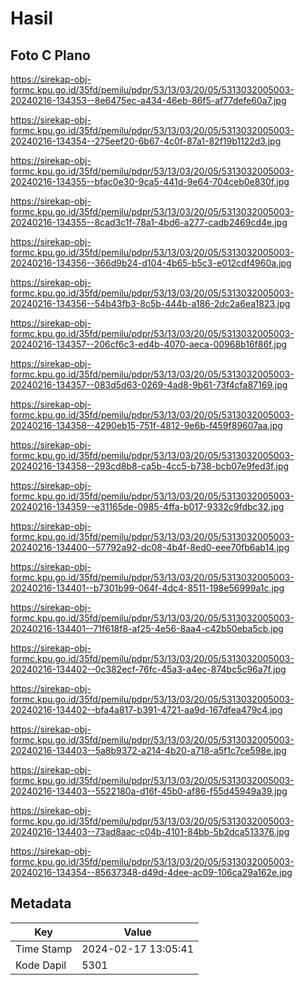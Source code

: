 # Hasil

## Foto C Plano

https://sirekap-obj-formc.kpu.go.id/35fd/pemilu/pdpr/53/13/03/20/05/5313032005003-20240216-134353--8e6475ec-a434-46eb-86f5-af77defe60a7.jpg

https://sirekap-obj-formc.kpu.go.id/35fd/pemilu/pdpr/53/13/03/20/05/5313032005003-20240216-134354--275eef20-6b67-4c0f-87a1-82f19b1122d3.jpg

https://sirekap-obj-formc.kpu.go.id/35fd/pemilu/pdpr/53/13/03/20/05/5313032005003-20240216-134355--bfac0e30-9ca5-441d-9e64-704ceb0e830f.jpg

https://sirekap-obj-formc.kpu.go.id/35fd/pemilu/pdpr/53/13/03/20/05/5313032005003-20240216-134355--8cad3c1f-78a1-4bd6-a277-cadb2469cd4e.jpg

https://sirekap-obj-formc.kpu.go.id/35fd/pemilu/pdpr/53/13/03/20/05/5313032005003-20240216-134356--366d9b24-d104-4b65-b5c3-e012cdf4960a.jpg

https://sirekap-obj-formc.kpu.go.id/35fd/pemilu/pdpr/53/13/03/20/05/5313032005003-20240216-134356--54b43fb3-8c5b-444b-a186-2dc2a6ea1823.jpg

https://sirekap-obj-formc.kpu.go.id/35fd/pemilu/pdpr/53/13/03/20/05/5313032005003-20240216-134357--206cf6c3-ed4b-4070-aeca-00968b16f86f.jpg

https://sirekap-obj-formc.kpu.go.id/35fd/pemilu/pdpr/53/13/03/20/05/5313032005003-20240216-134357--083d5d63-0269-4ad8-9b61-73f4cfa87169.jpg

https://sirekap-obj-formc.kpu.go.id/35fd/pemilu/pdpr/53/13/03/20/05/5313032005003-20240216-134358--4290eb15-751f-4812-9e6b-f459f89607aa.jpg

https://sirekap-obj-formc.kpu.go.id/35fd/pemilu/pdpr/53/13/03/20/05/5313032005003-20240216-134358--293cd8b8-ca5b-4cc5-b738-bcb07e9fed3f.jpg

https://sirekap-obj-formc.kpu.go.id/35fd/pemilu/pdpr/53/13/03/20/05/5313032005003-20240216-134359--e31165de-0985-4ffa-b017-9332c9fdbc32.jpg

https://sirekap-obj-formc.kpu.go.id/35fd/pemilu/pdpr/53/13/03/20/05/5313032005003-20240216-134400--57792a92-dc08-4b4f-8ed0-eee70fb6ab14.jpg

https://sirekap-obj-formc.kpu.go.id/35fd/pemilu/pdpr/53/13/03/20/05/5313032005003-20240216-134401--b7301b99-064f-4dc4-8511-198e56999a1c.jpg

https://sirekap-obj-formc.kpu.go.id/35fd/pemilu/pdpr/53/13/03/20/05/5313032005003-20240216-134401--71f618f8-af25-4e56-8aa4-c42b50eba5cb.jpg

https://sirekap-obj-formc.kpu.go.id/35fd/pemilu/pdpr/53/13/03/20/05/5313032005003-20240216-134402--0c382ecf-76fc-45a3-a4ec-874bc5c96a7f.jpg

https://sirekap-obj-formc.kpu.go.id/35fd/pemilu/pdpr/53/13/03/20/05/5313032005003-20240216-134402--bfa4a817-b391-4721-aa9d-167dfea479c4.jpg

https://sirekap-obj-formc.kpu.go.id/35fd/pemilu/pdpr/53/13/03/20/05/5313032005003-20240216-134403--5a8b9372-a214-4b20-a718-a5f1c7ce598e.jpg

https://sirekap-obj-formc.kpu.go.id/35fd/pemilu/pdpr/53/13/03/20/05/5313032005003-20240216-134403--5522180a-d16f-45b0-af86-f55d45949a39.jpg

https://sirekap-obj-formc.kpu.go.id/35fd/pemilu/pdpr/53/13/03/20/05/5313032005003-20240216-134403--73ad8aac-c04b-4101-84bb-5b2dca513376.jpg

https://sirekap-obj-formc.kpu.go.id/35fd/pemilu/pdpr/53/13/03/20/05/5313032005003-20240216-134354--85637348-d49d-4dee-ac09-106ca29a162e.jpg


## Metadata

| Key        | Value               |
| ---------- | ------------------- |
| Time Stamp | 2024-02-17 13:05:41 |
| Kode Dapil | 5301                |



